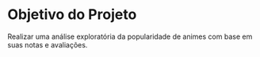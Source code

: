 # Objetivo do Projeto
 Realizar uma análise exploratória da popularidade de animes com base em suas notas e avaliações.
